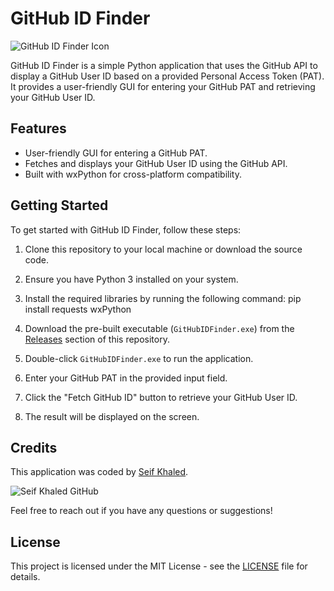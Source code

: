 # GitHub ID Finder

![GitHub ID Finder Icon](./icons/github.ico)

GitHub ID Finder is a simple Python application that uses the GitHub API to display a GitHub User ID based on a provided Personal Access Token (PAT). It provides a user-friendly GUI for entering your GitHub PAT and retrieving your GitHub User ID.

## Features

- User-friendly GUI for entering a GitHub PAT.
- Fetches and displays your GitHub User ID using the GitHub API.
- Built with wxPython for cross-platform compatibility.

## Getting Started

To get started with GitHub ID Finder, follow these steps:

1. Clone this repository to your local machine or download the source code.

2. Ensure you have Python 3 installed on your system.

3. Install the required libraries by running the following command: pip install requests wxPython


4. Download the pre-built executable (`GitHubIDFinder.exe`) from the [Releases](https://github.com/SeifKhaled13/my_github_gui/releases) section of this repository.

5. Double-click `GitHubIDFinder.exe` to run the application.

6. Enter your GitHub PAT in the provided input field.

7. Click the "Fetch GitHub ID" button to retrieve your GitHub User ID.

8. The result will be displayed on the screen.

## Credits

This application was coded by [Seif Khaled](https://github.com/SeifKhaled13).

![Seif Khaled GitHub](https://github.com/SeifKhaled13.png?size=100)

Feel free to reach out if you have any questions or suggestions!

## License

This project is licensed under the MIT License - see the [LICENSE](LICENSE) file for details.

